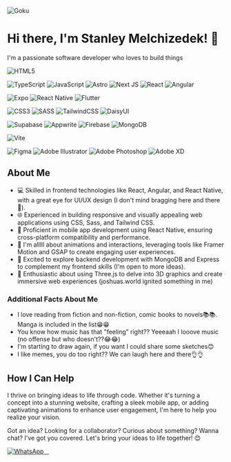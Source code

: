 ![Goku](https://media1.tenor.com/m/RzSPDIqkgoIAAAAd/goku-dragon-ball-z.gif)

# Hi there, I'm Stanley Melchizedek! 👋

I'm a passionate software developer who loves to build things

![HTML5](https://img.shields.io/badge/html5-%23E34F26.svg?style=for-the-badge&logo=html5&logoColor=white)

![TypeScript](https://img.shields.io/badge/typescript-%23007ACC.svg?style=for-the-badge&logo=typescript&logoColor=white)
![JavaScript](https://img.shields.io/badge/javascript-%23323330.svg?style=for-the-badge&logo=javascript&logoColor=%23F7DF1E)
![Astro](https://img.shields.io/badge/astro-%232C2052.svg?style=for-the-badge&logo=astro&logoColor=white)
![Next JS](https://img.shields.io/badge/Next-black?style=for-the-badge&logo=next.js&logoColor=white)
![React](https://img.shields.io/badge/react-%2320232a.svg?style=for-the-badge&logo=react&logoColor=%2361DAFB)
![Angular](https://img.shields.io/badge/angular-%23DD0031.svg?style=for-the-badge&logo=angular&logoColor=white)

![Expo](https://img.shields.io/badge/expo-1C1E24?style=for-the-badge&logo=expo&logoColor=#D04A37)
![React Native](https://img.shields.io/badge/react_native-%2320232a.svg?style=for-the-badge&logo=react&logoColor=%2361DAFB)
![Flutter](https://img.shields.io/badge/Flutter-%2302569B.svg?style=for-the-badge&logo=Flutter&logoColor=white)

![CSS3](https://img.shields.io/badge/css3-%231572B6.svg?style=for-the-badge&logo=css3&logoColor=white)
![SASS](https://img.shields.io/badge/SASS-hotpink.svg?style=for-the-badge&logo=SASS&logoColor=white)
![TailwindCSS](https://img.shields.io/badge/tailwindcss-%2338B2AC.svg?style=for-the-badge&logo=tailwind-css&logoColor=white)
![DaisyUI](https://img.shields.io/badge/daisyui-5A0EF8?style=for-the-badge&logo=daisyui&logoColor=white)

![Supabase](https://img.shields.io/badge/Supabase-3ECF8E?style=for-the-badge&logo=supabase&logoColor=white)
![Appwrite](https://img.shields.io/badge/Appwrite-%23FD366E.svg?style=for-the-badge&logo=appwrite&logoColor=white)
![Firebase](https://img.shields.io/badge/firebase-a08021?style=for-the-badge&logo=firebase&logoColor=ffcd34)
![MongoDB](https://img.shields.io/badge/MongoDB-%234ea94b.svg?style=for-the-badge&logo=mongodb&logoColor=white)

![Vite](https://img.shields.io/badge/vite-%23646CFF.svg?style=for-the-badge&logo=vite&logoColor=white)

![Figma](https://img.shields.io/badge/figma-%23F24E1E.svg?style=for-the-badge&logo=figma&logoColor=white)
![Adobe Illustrator](https://img.shields.io/badge/adobe%20illustrator-%23FF9A00.svg?style=for-the-badge&logo=adobe%20illustrator&logoColor=white)
![Adobe Photoshop](https://img.shields.io/badge/adobe%20photoshop-%2331A8FF.svg?style=for-the-badge&logo=adobe%20photoshop&logoColor=white)
![Adobe XD](https://img.shields.io/badge/Adobe%20XD-470137?style=for-the-badge&logo=Adobe%20XD&logoColor=#FF61F6)

## About Me

- 💻 Skilled in frontend technologies like React, Angular, and React Native, with a great eye for UI/UX design (I don't mind bragging here and there🙂).
- 🌐 Experienced in building responsive and visually appealing web applications using CSS, Sass, and Tailwind CSS.
- 📱 Proficient in mobile app development using React Native, ensuring cross-platform compatibility and performance.
- 🚀 I'm alllll about animations and interactions, leveraging tools like Framer Motion and GSAP to create engaging user experiences.
- 🌟 Excited to explore backend development with MongoDB and Express to complement my frontend skills (I'm open to more ideas).
- 🎨 Enthusiastic about using Three.js to delve into 3D graphics and create immersive web experiences (joshuas.world ignited something in me)

### Additional Facts About Me

- I love reading from fiction and non-fiction, comic books to novels📚📚. Manga is included in the list😁😁
- You know how music has that "feeling" right?? Yeeeaah I looove music (no offense but who doesn't??😂😂)
- I'm starting to draw again, if you want I could share some sketches😊
- I like memes, you do too right?? We can laugh here and there👌👌

## How I Can Help

I thrive on bringing ideas to life through code. Whether it's turning a concept into a stunning website, crafting a sleek mobile app, or adding captivating animations to enhance user engagement, I'm here to help you realize your vision.

Got an idea? Looking for a collaborator? Curious about something? Wanna chat? I've got you covered. Let's bring your ideas to life together! 😊

<a href="https://wa.me/+255718013084" target="_blank">
  <img src="https://img.shields.io/badge/WhatsApp-25D366?style=for-the-badge&logo=whatsapp&logoColor=white" alt="WhatsApp">
</a>
<a href="mailto:stanexseven@gmail.com" target="_blank">
  <img src="https://img.shields.io/badge/Gmail-D14836?style=for-the-badge&logo=gmail&logoColor=white" alt="">
</a>
<a href="https://t.me/stanmelchizedek" target="_blank">
  <img src="https://img.shields.io/badge/Telegram-2CA5E0?style=for-the-badge&logo=telegram&logoColor=white" alt="">
</a>
<a href="https://x.com/stanmelchizedek" target="_blank">
  <img src="https://img.shields.io/badge/X-%23000000.svg?style=for-the-badge&logo=X&logoColor=white" alt="">
</a>
